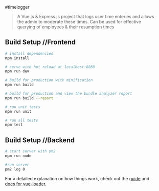 #timelogger 

> A Vue.js & Express.js project that logs user time enteries and allows the admin to moderate these times. Can be used for effective querying of employees & their resumption times

## Build Setup //Frontend

``` bash
# install dependencies
npm install

# serve with hot reload at localhost:8080
npm run dev

# build for production with minification
npm run build

# build for production and view the bundle analyzer report
npm run build --report

# run unit tests
npm run unit

# run all tests
npm test


```
## Build Setup //Backend

``` bash
# start server with pm2
npm run node

#run server 
pm2 log 0 


```

For a detailed explanation on how things work, check out the [guide](http://vuejs-templates.github.io/webpack/) and [docs for vue-loader](http://vuejs.github.io/vue-loader).
